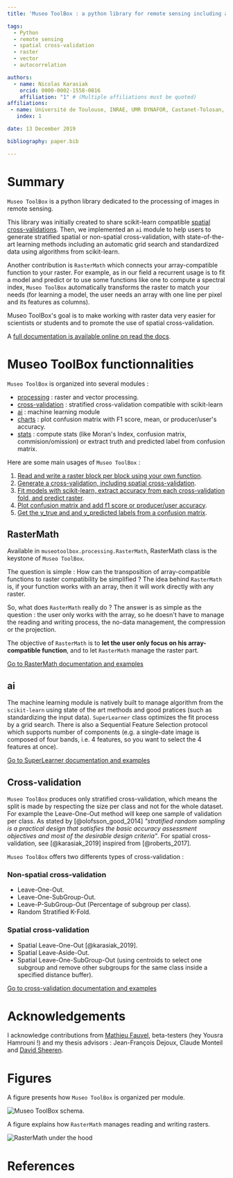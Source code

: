 ```yaml
---
title: 'Museo ToolBox : a python library for remote sensing including a new way to handle rasters.'

tags:
  - Python
  - remote sensing
  - spatial cross-validation
  - raster
  - vector
  - autocorrelation

authors:
  - name: Nicolas Karasiak
    orcid: 0000-0002-1558-0816
    affiliation: "1" # (Multiple affiliations must be quoted)
affiliations:
 - name: Université de Toulouse, INRAE, UMR DYNAFOR, Castanet-Tolosan, France
   index: 1

date: 13 December 2019

bibliography: paper.bib

---
```


# Summary

`Museo ToolBox` is a python library dedicated to the processing of images in remote sensing.

This library was initially created to share scikit-learn compatible [spatial cross-validations](https://museotoolbox.readthedocs.io/en/latest/modules/museotoolbox.cross_validation.html). Then, we implemented an ``ai`` module to help users to generate stratified spatial or non-spatial cross-validation, with state-of-the-art learning methods including an automatic grid search and standardized data using algorithms from scikit-learn.

Another contribution is  ``RasterMath`` which connects your array-compatible function to your raster. For example, as in our field a recurrent usage is to fit a model and predict or to use some functions like one to compute a spectral index, `Museo ToolBox` automatically transforms the raster to match your needs (for learning a model, the user needs an array with one line per pixel and its features as columns). 

Museo ToolBox's goal is to make working with raster data very easier for scientists or students and to promote the use of spatial cross-validation.

A [full documentation is available online on read the docs](http://museotoolbox.readthedocs.io/).

# Museo ToolBox functionnalities

`Museo ToolBox` is organized into several modules :

- [processing](https://museotoolbox.readthedocs.io/en/latest/modules/museotoolbox.processing.html) : raster and vector processing.
- [cross-validation](https://museotoolbox.readthedocs.io/en/latest/modules/museotoolbox.cross_validation.html) : stratified cross-validation compatible with scikit-learn
- [ai](https://museotoolbox.readthedocs.io/en/latest/modules/museotoolbox.ai.html) : machine learning module
- [charts](https://museotoolbox.readthedocs.io/en/latest/modules/museotoolbox.charts.html) : plot confusion matrix with F1 score, mean, or producer/user's accuracy.
- [stats](https://museotoolbox.readthedocs.io/en/latest/modules/museotoolbox.stats.html) : compute stats (like Moran's Index, confusion matrix, commision/omission) or extract truth and predicted label from confusion matrix.

Here are some main usages of `Museo ToolBox` :

1. [Read and write a raster block per block using your own function](https://museotoolbox.readthedocs.io/en/latest/modules/processing/museotoolbox.processing.RasterMath.html).
2. [Generate a cross-validation, including spatial cross-validation](https://museotoolbox.readthedocs.io/en/latest/auto_examples/index.html#cross-validation).
3. [Fit models with scikit-learn, extract accuracy from each cross-validation fold, and predict raster](https://museotoolbox.readthedocs.io/en/latest/modules/ai/museotoolbox.ai.SuperLearner.html).
4. [Plot confusion matrix and add f1 score or producer/user accuracy](https://museotoolbox.readthedocs.io/en/latest/modules/charts/museotoolbox.charts.PlotConfusionMatrix.html#museotoolbox.charts.PlotConfusionMatrix).
5. [Get the y_true and and y_predicted labels from a confusion matrix](https://museotoolbox.readthedocs.io/en/latest/modules/stats/museotoolbox.stats.retrieve_y_from_confusion_matrix.html).

## RasterMath

Available in `museotoolbox.processing.RasterMath`, RasterMath class is the keystone of ``Museo ToolBox``.

The question is simple : How can the transposition of array-compatible functions to raster compatibility be simplified ? The idea behind ``RasterMath`` is, if your function works with an array, then it will work directly with any raster.

So, what does ``RasterMath`` really do ? The answer is as simple as the question : the user only works with the array, so he doesn't have to manage the reading and writing process, the no-data management, the compression or the projection.

The objective of ``RasterMath`` is to **let the user only focus on his array-compatible function**, and to let ``RasterMath`` manage the raster part.

[Go to RasterMath documentation and examples](https://museotoolbox.readthedocs.io/en/latest/modules/processing/museotoolbox.processing.RasterMath.html)

## ai

The machine learning module is natively built to manage algorithm
from the ``scikit-learn`` using state of the art methods and good pratices (such as standardizing the input data). ``SuperLearner`` class optimizes the fit process by a grid search. There is also a Sequential Feature Selection protocol which supports number of components (e.g.  a single-date image is composed of four bands, i.e. 4 features, so you want to select the 4 features at once).

[Go to SuperLearner documentation and examples](https://museotoolbox.readthedocs.io/en/latest/modules/ai/museotoolbox.ai.SuperLearner.html)

## Cross-validation

``Museo ToolBox`` produces only stratified cross-validation, which means the split is made by respecting the size per class and not for the whole dataset.
For example the Leave-One-Out method will keep one sample of validation per class. As stated by [@olofsson_good_2014] *"stratified random sampling is a practical design that satisfies the
basic accuracy assessment objectives and most of the desirable design
criteria"*. For spatial cross-validation, see [@karasiak_2019] inspired from [@roberts_2017].

``Museo ToolBox`` offers two differents types of cross-validation :

### Non-spatial cross-validation

- Leave-One-Out.
- Leave-One-SubGroup-Out.
- Leave-P-SubGroup-Out (Percentage of subgroup per class).
- Random Stratified K-Fold.

### Spatial cross-validation

- Spatial Leave-One-Out [@karasiak_2019].
- Spatial Leave-Aside-Out.
- Spatial Leave-One-SubGroup-Out (using centroids to select one subgroup and remove other subgroups for the same class inside a specified distance buffer).

[Go to cross-validation documentation and examples](https://museotoolbox.readthedocs.io/en/latest/auto_examples/index.html#cross-validation)

# Acknowledgements

I acknowledge contributions from [Mathieu Fauvel](http://fauvel.mathieu.free.fr/), beta-testers (hey Yousra Hamrouni !) and my thesis advisors : Jean-François Dejoux, Claude Monteil and [David Sheeren](https://dsheeren.github.io/).

# Figures

A figure presents how ``Museo ToolBox`` is organized per module.

![Museo ToolBox schema.](metadata/schema.png)

A figure explains how ``RasterMath`` manages reading and writing rasters.

![RasterMath under the hood](metadata/RasterMath_schema.png)

# References
